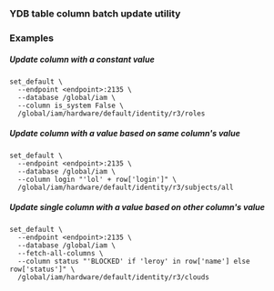 ### YDB table column batch update utility

### Examples

##### Update column with a constant value

```shell
set_default \
  --endpoint <endpoint>:2135 \
  --database /global/iam \
  --column is_system False \
  /global/iam/hardware/default/identity/r3/roles
```

##### Update column with a value based on same column's value

```shell
set_default \
  --endpoint <endpoint>:2135 \
  --database /global/iam \
  --column login "'lol' + row['login']" \
  /global/iam/hardware/default/identity/r3/subjects/all
```

##### Update single column with a value based on other column's value

```shell
set_default \
  --endpoint <endpoint>:2135 \
  --database /global/iam \
  --fetch-all-columns \
  --column status "'BLOCKED' if 'leroy' in row['name'] else row['status']" \
  /global/iam/hardware/default/identity/r3/clouds
```
